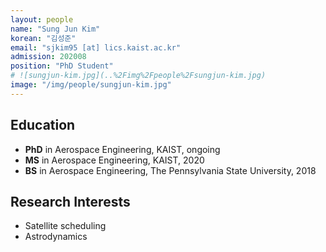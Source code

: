 ```yaml
---
layout: people
name: "Sung Jun Kim"
korean: "김성준"
email: "sjkim95 [at] lics.kaist.ac.kr"
admission: 202008
position: "PhD Student"
# ![sungjun-kim.jpg](..%2Fimg%2Fpeople%2Fsungjun-kim.jpg)
image: "/img/people/sungjun-kim.jpg"
---
```


## Education

- **PhD** in Aerospace Engineering, KAIST, ongoing
- **MS** in Aerospace Engineering, KAIST, 2020
- **BS** in Aerospace Engineering, The Pennsylvania State University, 2018

## Research Interests

- Satellite scheduling
- Astrodynamics
